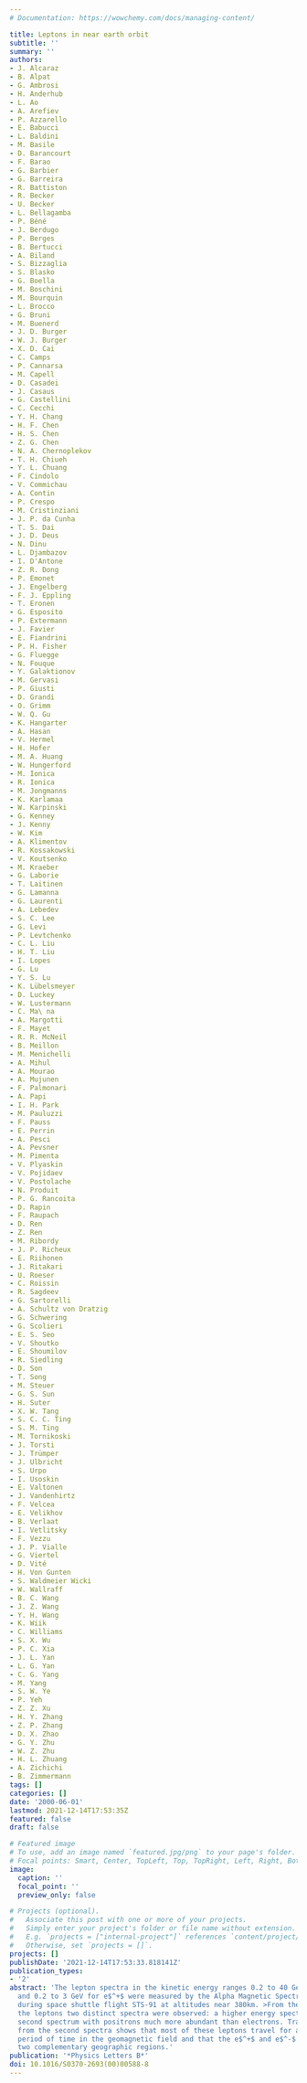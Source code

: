 ```yaml
---
# Documentation: https://wowchemy.com/docs/managing-content/

title: Leptons in near earth orbit
subtitle: ''
summary: ''
authors:
- J. Alcaraz
- B. Alpat
- G. Ambrosi
- H. Anderhub
- L. Ao
- A. Arefiev
- P. Azzarello
- E. Babucci
- L. Baldini
- M. Basile
- D. Barancourt
- F. Barao
- G. Barbier
- G. Barreira
- R. Battiston
- R. Becker
- U. Becker
- L. Bellagamba
- P. Béné
- J. Berdugo
- P. Berges
- B. Bertucci
- A. Biland
- S. Bizzaglia
- S. Blasko
- G. Boella
- M. Boschini
- M. Bourquin
- L. Brocco
- G. Bruni
- M. Buenerd
- J. D. Burger
- W. J. Burger
- X. D. Cai
- C. Camps
- P. Cannarsa
- M. Capell
- D. Casadei
- J. Casaus
- G. Castellini
- C. Cecchi
- Y. H. Chang
- H. F. Chen
- H. S. Chen
- Z. G. Chen
- N. A. Chernoplekov
- T. H. Chiueh
- Y. L. Chuang
- F. Cindolo
- V. Commichau
- A. Contin
- P. Crespo
- M. Cristinziani
- J. P. da Cunha
- T. S. Dai
- J. D. Deus
- N. Dinu
- L. Djambazov
- I. D'Antone
- Z. R. Dong
- P. Emonet
- J. Engelberg
- F. J. Eppling
- T. Eronen
- G. Esposito
- P. Extermann
- J. Favier
- E. Fiandrini
- P. H. Fisher
- G. Fluegge
- N. Fouque
- Y. Galaktionov
- M. Gervasi
- P. Giusti
- D. Grandi
- O. Grimm
- W. Q. Gu
- K. Hangarter
- A. Hasan
- V. Hermel
- H. Hofer
- M. A. Huang
- W. Hungerford
- M. Ionica
- R. Ionica
- M. Jongmanns
- K. Karlamaa
- W. Karpinski
- G. Kenney
- J. Kenny
- W. Kim
- A. Klimentov
- R. Kossakowski
- V. Koutsenko
- M. Kraeber
- G. Laborie
- T. Laitinen
- G. Lamanna
- G. Laurenti
- A. Lebedev
- S. C. Lee
- G. Levi
- P. Levtchenko
- C. L. Liu
- H. T. Liu
- I. Lopes
- G. Lu
- Y. S. Lu
- K. Lübelsmeyer
- D. Luckey
- W. Lustermann
- C. Ma\ na
- A. Margotti
- F. Mayet
- R. R. McNeil
- B. Meillon
- M. Menichelli
- A. Mihul
- A. Mourao
- A. Mujunen
- F. Palmonari
- A. Papi
- I. H. Park
- M. Pauluzzi
- F. Pauss
- E. Perrin
- A. Pesci
- A. Pevsner
- M. Pimenta
- V. Plyaskin
- V. Pojidaev
- V. Postolache
- N. Produit
- P. G. Rancoita
- D. Rapin
- F. Raupach
- D. Ren
- Z. Ren
- M. Ribordy
- J. P. Richeux
- E. Riihonen
- J. Ritakari
- U. Roeser
- C. Roissin
- R. Sagdeev
- G. Sartorelli
- A. Schultz von Dratzig
- G. Schwering
- G. Scolieri
- E. S. Seo
- V. Shoutko
- E. Shoumilov
- R. Siedling
- D. Son
- T. Song
- M. Steuer
- G. S. Sun
- H. Suter
- X. W. Tang
- S. C. C. Ting
- S. M. Ting
- M. Tornikoski
- J. Torsti
- J. Trümper
- J. Ulbricht
- S. Urpo
- I. Usoskin
- E. Valtonen
- J. Vandenhirtz
- F. Velcea
- E. Velikhov
- B. Verlaat
- I. Vetlitsky
- F. Vezzu
- J. P. Vialle
- G. Viertel
- D. Vité
- H. Von Gunten
- S. Waldmeier Wicki
- W. Wallraff
- B. C. Wang
- J. Z. Wang
- Y. H. Wang
- K. Wiik
- C. Williams
- S. X. Wu
- P. C. Xia
- J. L. Yan
- L. G. Yan
- C. G. Yang
- M. Yang
- S. W. Ye
- P. Yeh
- Z. Z. Xu
- H. Y. Zhang
- Z. P. Zhang
- D. X. Zhao
- G. Y. Zhu
- W. Z. Zhu
- H. L. Zhuang
- A. Zichichi
- B. Zimmermann
tags: []
categories: []
date: '2000-06-01'
lastmod: 2021-12-14T17:53:35Z
featured: false
draft: false

# Featured image
# To use, add an image named `featured.jpg/png` to your page's folder.
# Focal points: Smart, Center, TopLeft, Top, TopRight, Left, Right, BottomLeft, Bottom, BottomRight.
image:
  caption: ''
  focal_point: ''
  preview_only: false

# Projects (optional).
#   Associate this post with one or more of your projects.
#   Simply enter your project's folder or file name without extension.
#   E.g. `projects = ["internal-project"]` references `content/project/deep-learning/index.md`.
#   Otherwise, set `projects = []`.
projects: []
publishDate: '2021-12-14T17:53:33.818141Z'
publication_types:
- '2'
abstract: 'The lepton spectra in the kinetic energy ranges 0.2 to 40 GeV for e$^-$
  and 0.2 to 3 GeV for e$^+$ were measured by the Alpha Magnetic Spectrometer (AMS)
  during space shuttle flight STS-91 at altitudes near 380km. >From the origin of
  the leptons two distinct spectra were observed: a higher energy spectrum and a substantial
  second spectrum with positrons much more abundant than electrons. Tracing leptons
  from the second spectra shows that most of these leptons travel for an extended
  period of time in the geomagnetic field and that the e$^+$ and e$^-$ originate from
  two complementary geographic regions.'
publication: '*Physics Letters B*'
doi: 10.1016/S0370-2693(00)00588-8
---
```


